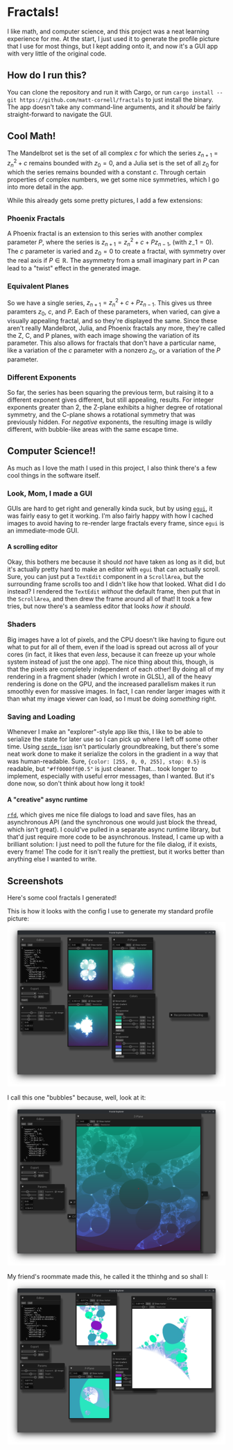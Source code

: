 # Fractals!

I like math, and computer science, and this project was a neat learning experience for me. At the start, I just used it to generate the profile picture that I use for most things, but I kept adding onto it, and now it's a GUI app with very little of the original code.

## How do I run this?

You can clone the repository and run it with Cargo, or run `cargo install --git https://github.com/matt-cornell/fractals` to just install the binary. The app doesn't take any command-line arguments, and it _should_ be fairly straight-forward to navigate the GUI.

## Cool Math!

The Mandelbrot set is the set of all complex $c$ for which the series $z_{n + 1} = z_n^2 + c$ remains bounded with $z_0 = 0$, and a Julia set is the set of all $z_0$ for which the series remains bounded with a constant $c$. Through certain properties of complex numbers, we get some nice symmetries, which I go into more detail in the app.

While this already gets some pretty pictures, I add a few extensions:

### Phoenix Fractals

A Phoenix fractal is an extension to this series with another complex parameter $P$, where the series is $z_{n + 1} = z_n^2 + c + Pz_{n - 1}$, (with $z_-1 = 0$). The $c$ parameter is varied and $z_0 = 0$ to create a fractal, with symmetry over the real axis if $P \in \mathbb{R}$. The asymmetry from a small imaginary part in $P$ can lead to a "twist" effect in the generated image.

### Equivalent Planes

So we have a single series, $z_{n + 1} = z_n^2 + c + Pz_{n - 1}$. This gives us three paramters $z_0$, $c$, and $P$. Each of these parameters, when varied, can give a visually appealing fractal, and so they're displayed the same. Since these aren't really Mandelbrot, Julia, and Phoenix fractals any more, they're called the Z, C, and P planes, with each image showing the variation of its parameter. This also allows for fractals that don't have a particular name, like a variation of the $c$ parameter with a nonzero $z_0$, or a variation of the $P$ parameter.

### Different Exponents

So far, the series has been squaring the previous term, but raising it to a different exponent gives different, but still appealing, results. For integer exponents greater than 2, the Z-plane exhibits a higher degree of rotational symmetry, and the C-plane shows a rotational symmetry that was previously hidden. For _negative_ exponents, the resulting image is wildly different, with bubble-like areas with the same escape time.

## Computer Science!!

As much as I love the math I used in this project, I also think there's a few cool things in the software itself.

### Look, Mom, I made a GUI

GUIs are hard to get right and generally kinda suck, but by using [`egui`](https://github.com/emilk/egui), it was fairly easy to get it working. I'm also fairly happy with how I cached images to avoid having to re-render large fractals every frame, since `egui` is an immediate-mode GUI.

#### A scrolling editor

Okay, this bothers me because it should _not_ have taken as long as it did, but it's actually pretty hard to make an editor with `egui` that can actually scroll. Sure, you can just put a `TextEdit` component in a `ScrollArea`, but the surrounding frame scrolls too and I didn't like how that looked. What did I do instead? I rendered the `TextEdit` _without_ the default frame, then put that in the `ScrollArea`, and then drew the frame around all of that! It took a few tries, but now there's a seamless editor that looks _how it should_.

### Shaders

Big images have a lot of pixels, and the CPU doesn't like having to figure out what to put for all of them, even if the load is spread out across all of your cores (in fact, it likes that even _less_, because it can freeze up your whole system instead of just the one app). The nice thing about this, though, is that the pixels are completely independent of each other! By doing all of my rendering in a fragment shader (which I wrote in GLSL), all of the heavy rendering is done on the GPU, and the increased parallelism makes it run smoothly even for massive images. In fact, I can render larger images with it than what my image viewer can load, so I must be doing _something_ right.

### Saving and Loading

Whenever I make an "explorer"-style app like this, I like to be able to serialize the state for later use so I can pick up where I left off some other time. Using [`serde_json`](https://github.com/serde-rs/json) isn't particularly groundbreaking, but there's some neat work done to make it serialize the colors in the gradient in a way that was human-readable. Sure, `{color: [255, 0, 0, 255], stop: 0.5}` is readable, but `"#ff0000ff@0.5"` is just cleaner. That... took longer to implement, especially with useful error messages, than I wanted. But it's done now, so don't think about how long it took!

#### A "creative" async runtime

[`rfd`](https://github.com/PolyMeilex/rfd), which gives me nice file dialogs to load and save files, has an asynchronous API (and the synchronous one would just block the thread, which isn't great). I could've pulled in a separate async runtime library, but that'd just require more code to be asynchronous. Instead, I came up with a brilliant solution: I just need to poll the future for the file dialog, if it exists, every frame! The code for it isn't really the prettiest, but it works better than anything else I wanted to write.

## Screenshots

Here's some cool fractals I generated!

This is how it looks with the config I use to generate my standard profile picture:
![My PFP](screenshots/my-pfp.png)

I call this one "bubbles" because, well, look at it:
![Bubbles](screenshots/bubbles.png)

My friend's roommate made this, he called it the tthinhg and so shall I:
![tthinhg](screenshots/tthinhg.png)
